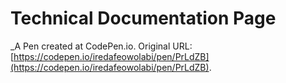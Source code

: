 # Technical Documentation Page
 _A Pen created at CodePen.io. Original URL: [https://codepen.io/iredafeowolabi/pen/PrLdZB](https://codepen.io/iredafeowolabi/pen/PrLdZB).

 